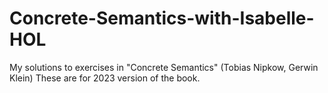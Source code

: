 # Concrete-Semantics-with-Isabelle-HOL

My solutions to exercises in "Concrete Semantics" (Tobias Nipkow, Gerwin Klein) These are for 2023 version of the book. 